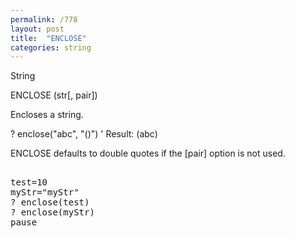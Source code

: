 ```yaml
---
permalink: /778
layout: post
title:  "ENCLOSE"
categories: string
---
```

String

ENCLOSE (str[, pair])

Encloses a string.


? enclose("abc", "()")
' Result: (abc)

ENCLOSE defaults to double quotes if the [pair] option is not used.
<pre>

test=10
myStr="myStr"
? enclose(test)
? enclose(myStr)
pause

</pre>

